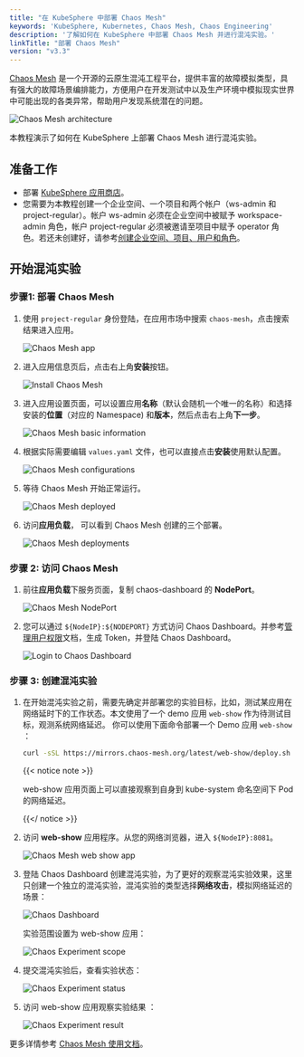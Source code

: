 ```yaml
---
title: "在 KubeSphere 中部署 Chaos Mesh"
keywords: 'KubeSphere, Kubernetes, Chaos Mesh, Chaos Engineering'
description: '了解如何在 KubeSphere 中部署 Chaos Mesh 并进行混沌实验。'
linkTitle: "部署 Chaos Mesh"
version: "v3.3"
---
```


[Chaos Mesh](https://github.com/chaos-mesh/chaos-mesh) 是一个开源的云原生混沌工程平台，提供丰富的故障模拟类型，具有强大的故障场景编排能力，方便用户在开发测试中以及生产环境中模拟现实世界中可能出现的各类异常，帮助用户发现系统潜在的问题。

![Chaos Mesh architecture](/images/docs/v3.x/zh-cn/appstore/built-in-apps/deploy-chaos-mesh/chaos-mesh-architecture-v2.png)

本教程演示了如何在 KubeSphere 上部署 Chaos Mesh 进行混沌实验。

## **准备工作**

* 部署 [KubeSphere 应用商店](../../../pluggable-components/app-store/)。
* 您需要为本教程创建一个企业空间、一个项目和两个帐户（ws-admin 和 project-regular）。帐户 ws-admin 必须在企业空间中被赋予 workspace-admin 角色，帐户 project-regular 必须被邀请至项目中赋予 operator 角色。若还未创建好，请参考[创建企业空间、项目、用户和角色](https://kubesphere.io/zh/docs/quick-start/create-workspace-and-project/)。


## **开始混沌实验**

### 步骤1: 部署 Chaos Mesh 

1. 使用 `project-regular` 身份登陆，在应用市场中搜索 `chaos-mesh`，点击搜索结果进入应用。 

    ![Chaos Mesh app](/images/docs/v3.x/zh-cn/appstore/built-in-apps/deploy-chaos-mesh/chaos-mesh-app.png)
  

2. 进入应用信息页后，点击右上角**安装**按钮。

    ![Install Chaos Mesh](/images/docs/v3.x/zh-cn/appstore/built-in-apps/deploy-chaos-mesh/install-chaos-mesh.png)

3. 进入应用设置页面，可以设置应用**名称**（默认会随机一个唯一的名称）和选择安装的**位置**（对应的 Namespace) 和**版本**，然后点击右上角**下一步**。

    ![Chaos Mesh basic information](/images/docs/v3.x/zh-cn/appstore/built-in-apps/deploy-chaos-mesh/chaos-mesh-basic-info.png)

4. 根据实际需要编辑 `values.yaml` 文件，也可以直接点击**安装**使用默认配置。

    ![Chaos Mesh configurations](/images/docs/v3.x/zh-cn/appstore/built-in-apps/deploy-chaos-mesh/chaos-mesh-config.png)

5. 等待 Chaos Mesh 开始正常运行。

    ![Chaos Mesh deployed](/images/docs/v3.x/zh-cn/appstore/built-in-apps/deploy-chaos-mesh/chaos-mesh-deployed.png)

6. 访问**应用负载**， 可以看到 Chaos Mesh 创建的三个部署。

    ![Chaos Mesh deployments](/images/docs/v3.x/zh-cn/appstore/built-in-apps/deploy-chaos-mesh/chaos-mesh-deployments.png)

### 步骤 2: 访问 Chaos Mesh

1. 前往**应用负载**下服务页面，复制 chaos-dashboard 的 **NodePort**。

    ![Chaos Mesh NodePort](/images/docs/v3.x/zh-cn/appstore/built-in-apps/deploy-chaos-mesh/chaos-mesh-nodeport.png)

2. 您可以通过 `${NodeIP}:${NODEPORT}` 方式访问 Chaos Dashboard。并参考[管理用户权限](https://chaos-mesh.org/zh/docs/manage-user-permissions/)文档，生成 Token，并登陆 Chaos Dashboard。

    ![Login to Chaos Dashboard](/images/docs/v3.x/zh-cn/appstore/built-in-apps/deploy-chaos-mesh/login-to-dashboard.png)

### 步骤 3: 创建混沌实验

1. 在开始混沌实验之前，需要先确定并部署您的实验目标，比如，测试某应用在网络延时下的工作状态。本文使用了一个 demo 应用 `web-show` 作为待测试目标，观测系统网络延迟。 你可以使用下面命令部署一个 Demo 应用 `web-show` ： 

    ```bash
    curl -sSL https://mirrors.chaos-mesh.org/latest/web-show/deploy.sh | bash
    ```  

    {{< notice note >}}

    web-show 应用页面上可以直接观察到自身到 kube-system 命名空间下 Pod 的网络延迟。

    {{</ notice >}}

2. 访问 **web-show** 应用程序。从您的网络浏览器，进入 `${NodeIP}:8081`。

    ![Chaos Mesh web show app](/images/docs/v3.x/zh-cn/appstore/built-in-apps/deploy-chaos-mesh/web-show-app.png)

3. 登陆 Chaos Dashboard 创建混沌实验，为了更好的观察混沌实验效果，这里只创建一个独立的混沌实验，混沌实验的类型选择**网络攻击**，模拟网络延迟的场景：

    ![Chaos Dashboard](/images/docs/v3.x/zh-cn/appstore/built-in-apps/deploy-chaos-mesh/chaos-dashboard-networkchaos.png)

    实验范围设置为 web-show 应用：

    ![Chaos Experiment scope](/images/docs/v3.x/zh-cn/appstore/built-in-apps/deploy-chaos-mesh/chaos-experiment-scope.png)

4. 提交混沌实验后，查看实验状态：

    ![Chaos Experiment status](/images/docs/v3.x/zh-cn/appstore/built-in-apps/deploy-chaos-mesh/experiment-status.png)

5. 访问 web-show 应用观察实验结果 ：

    ![Chaos Experiment result](/images/docs/v3.x/zh-cn/appstore/built-in-apps/deploy-chaos-mesh/experiment-result.png)

更多详情参考 [Chaos Mesh 使用文档](https://chaos-mesh.org/zh/docs/)。